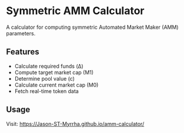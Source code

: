 # Symmetric AMM Calculator

A calculator for computing symmetric Automated Market Maker (AMM) parameters.

## Features
- Calculate required funds (Δ)
- Compute target market cap (M1)
- Determine pool value (c)
- Calculate current market cap (M0)
- Fetch real-time token data

## Usage
Visit: https://Jason-ST-Myrrha.github.io/amm-calculator/

